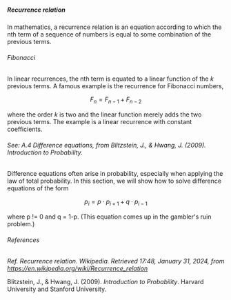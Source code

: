 <h5>Recurrence relation</h5>

In mathematics, a recurrence relation is an equation according to which the nth term of a sequence of numbers is equal to some combination of the previous terms. 

<h6>Fibonacci</h6>

In linear recurrences, the nth term is equated to a linear function of the $k$ previous terms. A famous example is the recurrence for Fibonacci numbers,

$$F_n = F_{n-1} + F_{n-2}$$

where the order $k$ is two and the linear function merely adds the two previous terms. The example is a linear recurrence with constant coefficients.

<h6>See: A.4 Difference equations, from Blitzstein, J., & Hwang, J. (2009). Introduction to Probability.</h6>

Difference equations often arise in probability, especially when applying the law of total probability. In this section, we will show how to solve difference equations of the form

$$p_i = p \cdot p_{i+1} + q \cdot p_{i-1}$$

where p != 0 and q = 1-p. (This equation comes up in the gambler's ruin problem.) 

<h6>References</h6>

_Ref._ _Recurrence relation. Wikipedia. Retrieved 17:48, January 31, 2024, from https://en.wikipedia.org/wiki/Recurrence_relation_

Blitzstein, J., & Hwang, J. (2009). _Introduction to Probability_. Harvard University and Stanford University.
